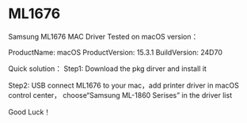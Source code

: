 # ML1676
Samsung ML1676 MAC Driver
Tested on macOS version：

ProductName:		macOS
ProductVersion:		15.3.1
BuildVersion:		24D70

Quick solution：
Step1: Download the pkg dirver and install it

Step2: USB connect ML1676 to your mac，add printer driver in macOS control center， choose“Samsung ML-1860 Serises” in the driver list

Good Luck！

